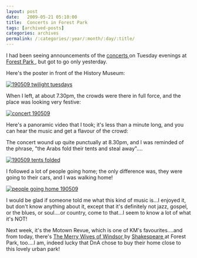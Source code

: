 ```yaml
---
layout: post
date:	2009-05-21 05:10:00
title:  Concerts in Forest Park
tags: [archived-posts]
categories: archives
permalink: /:categories/:year/:month/:day/:title/
---
```

I had been seeing announcements of the <a href="http://www.mohistory.org/education-and-events/series-list/twilight-tuesdays"> concerts </a> on Tuesday evenings at <a href="http://stlouis.missouri.org/citygov/parks/forestpark/"> Forest Park </a>, but got to go only yesterday.


Here's the poster in front of the History Museum:

<a href="http://s562.photobucket.com/albums/ss67/pugaippadam/?action=view&amp;current=IMG_0685.jpg" target="_blank"><img src="http://i562.photobucket.com/albums/ss67/pugaippadam/IMG_0685.jpg" border="0" alt="190509 twilight tuesdays"></a>


<lj-cut text="more about the Tuesday evening">

When I left, at about 7.30pm, the crowds were there in full force, and the place was looking very festive:


<a href="http://s562.photobucket.com/albums/ss67/pugaippadam/?action=view&amp;current=IMG_0753.jpg" target="_blank"><img src="http://i562.photobucket.com/albums/ss67/pugaippadam/IMG_0753.jpg" border="0" alt="concert 190509"></a>


Here's a panoramic video that I took; it's less than a minute long, and you can hear the music and get a flavour of the crowd:



<lj-embed id="49"/>


The concert wound up quite punctually at 8.30pm, and I was reminded of the phrase, "the Arabs fold their tents and steal away"....

<a href="http://s562.photobucket.com/albums/ss67/pugaippadam/?action=view&amp;current=IMG_0763.jpg" target="_blank"><img src="http://i562.photobucket.com/albums/ss67/pugaippadam/IMG_0763.jpg" border="0" alt="190509 tents folded"></a>

I followed a lot of people going home; the only difference was, they were going to their cars, and I was walking home!


<a href="http://s562.photobucket.com/albums/ss67/pugaippadam/?action=view&amp;current=IMG_0767.jpg" target="_blank"><img src="http://i562.photobucket.com/albums/ss67/pugaippadam/IMG_0767.jpg" border="0" alt="people going home 190509"></a>



</lj-cut>

I would be glad if someone told me what this kind of music is...I enjoyed it, but don't know anything about it, except that it's definitely not jazz, gospel, or the blues, or soul....or country, come to that...I seem to know a lot of what it's NOT!


Next week, it's the Motown Revue, which is one of KM's favourites....and from today, there's <a href="http://en.wikipedia.org/wiki/The_Merry_Wives_of_Windsor"> The Merry Wives of Windsor </a> by <a href="http://en.wikipedia.org/wiki/William_Shakespeare"> Shakespeare </a> at Forest Park, too....I am, indeed lucky that DnA chose to buy their home close to this lovely urban park!
